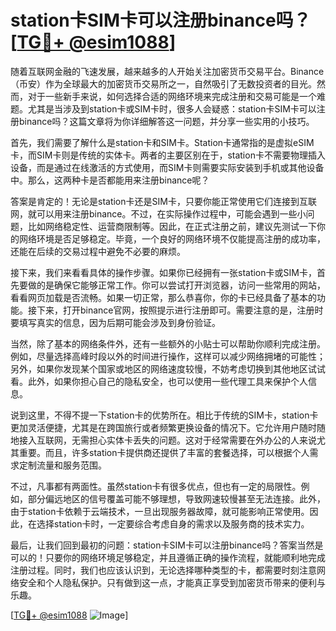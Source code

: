 # station卡SIM卡可以注册binance吗？[[TG💪+ @esim1088](https://t.me/s/esim1088)]

随着互联网金融的飞速发展，越来越多的人开始关注加密货币交易平台。Binance（币安）作为全球最大的加密货币交易所之一，自然吸引了无数投资者的目光。然而，对于一些新手来说，如何选择合适的网络环境来完成注册和交易可能是一个难题。尤其是当涉及到station卡或SIM卡时，很多人会疑惑：station卡SIM卡可以注册binance吗？这篇文章将为你详细解答这一问题，并分享一些实用的小技巧。

首先，我们需要了解什么是station卡和SIM卡。Station卡通常指的是虚拟eSIM卡，而SIM卡则是传统的实体卡。两者的主要区别在于，station卡不需要物理插入设备，而是通过在线激活的方式使用，而SIM卡则需要实际安装到手机或其他设备中。那么，这两种卡是否都能用来注册binance呢？

答案是肯定的！无论是station卡还是SIM卡，只要你能正常使用它们连接到互联网，就可以用来注册binance。不过，在实际操作过程中，可能会遇到一些小问题，比如网络稳定性、运营商限制等。因此，在正式注册之前，建议先测试一下你的网络环境是否足够稳定。毕竟，一个良好的网络环境不仅能提高注册的成功率，还能在后续的交易过程中避免不必要的麻烦。

接下来，我们来看看具体的操作步骤。如果你已经拥有一张station卡或SIM卡，首先要做的是确保它能够正常工作。你可以尝试打开浏览器，访问一些常用的网站，看看网页加载是否流畅。如果一切正常，那么恭喜你，你的卡已经具备了基本的功能。接下来，打开binance官网，按照提示进行注册即可。需要注意的是，注册时要填写真实的信息，因为后期可能会涉及到身份验证。

当然，除了基本的网络条件外，还有一些额外的小贴士可以帮助你顺利完成注册。例如，尽量选择高峰时段以外的时间进行操作，这样可以减少网络拥堵的可能性；另外，如果你发现某个国家或地区的网络速度较慢，不妨考虑切换到其他地区试试看。此外，如果你担心自己的隐私安全，也可以使用一些代理工具来保护个人信息。

说到这里，不得不提一下station卡的优势所在。相比于传统的SIM卡，station卡更加灵活便捷，尤其是在跨国旅行或者频繁更换设备的情况下。它允许用户随时随地接入互联网，无需担心实体卡丢失的问题。这对于经常需要在外办公的人来说尤其重要。而且，许多station卡提供商还提供了丰富的套餐选择，可以根据个人需求定制流量和服务范围。

不过，凡事都有两面性。虽然station卡有很多优点，但也有一定的局限性。例如，部分偏远地区的信号覆盖可能不够理想，导致网速较慢甚至无法连接。此外，由于station卡依赖于云端技术，一旦出现服务器故障，就可能影响正常使用。因此，在选择station卡时，一定要综合考虑自身的需求以及服务商的技术实力。

最后，让我们回到最初的问题：station卡SIM卡可以注册binance吗？答案当然是可以的！只要你的网络环境足够稳定，并且遵循正确的操作流程，就能顺利地完成注册过程。同时，我们也应该认识到，无论选择哪种类型的卡，都需要时刻注意网络安全和个人隐私保护。只有做到这一点，才能真正享受到加密货币带来的便利与乐趣。

[[TG💪+ @esim1088](https://t.me/s/esim1088) ![Image](https://i.postimg.cc/4NQfJmqS/Snipaste-2025-05-13-00-14-12.png)]